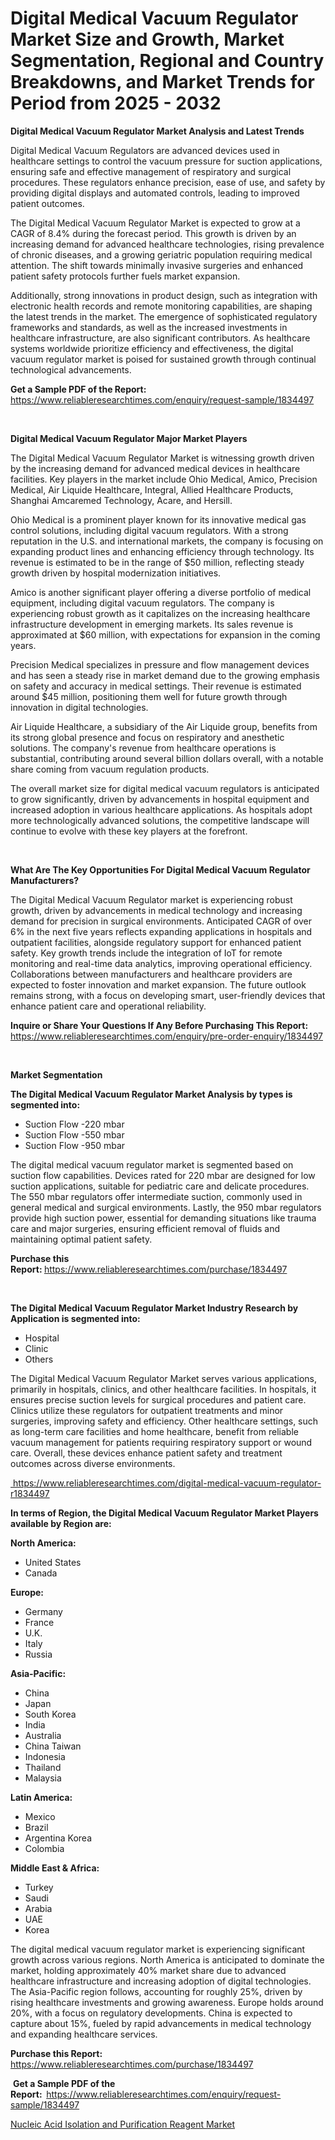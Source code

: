 <p><h1>Digital Medical Vacuum Regulator Market Size and Growth, Market Segmentation, Regional and Country Breakdowns, and Market Trends for Period from 2025 -  2032</h1></p><p><strong>Digital Medical Vacuum Regulator Market Analysis and Latest Trends</strong></p>
<p><p>Digital Medical Vacuum Regulators are advanced devices used in healthcare settings to control the vacuum pressure for suction applications, ensuring safe and effective management of respiratory and surgical procedures. These regulators enhance precision, ease of use, and safety by providing digital displays and automated controls, leading to improved patient outcomes.</p><p>The Digital Medical Vacuum Regulator Market is expected to grow at a CAGR of 8.4% during the forecast period. This growth is driven by an increasing demand for advanced healthcare technologies, rising prevalence of chronic diseases, and a growing geriatric population requiring medical attention. The shift towards minimally invasive surgeries and enhanced patient safety protocols further fuels market expansion. </p><p>Additionally, strong innovations in product design, such as integration with electronic health records and remote monitoring capabilities, are shaping the latest trends in the market. The emergence of sophisticated regulatory frameworks and standards, as well as the increased investments in healthcare infrastructure, are also significant contributors. As healthcare systems worldwide prioritize efficiency and effectiveness, the digital vacuum regulator market is poised for sustained growth through continual technological advancements.</p></p>
<p><strong>Get a Sample PDF of the Report:&nbsp;</strong> <a href="https://www.reliableresearchtimes.com/enquiry/request-sample/1834497?utm_campaign=3017&utm_medium=2&utm_source=Github&utm_content=ia&utm_term=05032025&utm_id=digital-medical-vacuum-regulator">https://www.reliableresearchtimes.com/enquiry/request-sample/1834497</a></p>
<p>&nbsp;</p>
<p><strong>Digital Medical Vacuum Regulator Major Market Players</strong></p>
<p><p>The Digital Medical Vacuum Regulator Market is witnessing growth driven by the increasing demand for advanced medical devices in healthcare facilities. Key players in the market include Ohio Medical, Amico, Precision Medical, Air Liquide Healthcare, Integral, Allied Healthcare Products, Shanghai Amcaremed Technology, Acare, and Hersill.</p><p>Ohio Medical is a prominent player known for its innovative medical gas control solutions, including digital vacuum regulators. With a strong reputation in the U.S. and international markets, the company is focusing on expanding product lines and enhancing efficiency through technology. Its revenue is estimated to be in the range of $50 million, reflecting steady growth driven by hospital modernization initiatives.</p><p>Amico is another significant player offering a diverse portfolio of medical equipment, including digital vacuum regulators. The company is experiencing robust growth as it capitalizes on the increasing healthcare infrastructure development in emerging markets. Its sales revenue is approximated at $60 million, with expectations for expansion in the coming years.</p><p>Precision Medical specializes in pressure and flow management devices and has seen a steady rise in market demand due to the growing emphasis on safety and accuracy in medical settings. Their revenue is estimated around $45 million, positioning them well for future growth through innovation in digital technologies.</p><p>Air Liquide Healthcare, a subsidiary of the Air Liquide group, benefits from its strong global presence and focus on respiratory and anesthetic solutions. The company's revenue from healthcare operations is substantial, contributing around several billion dollars overall, with a notable share coming from vacuum regulation products.</p><p>The overall market size for digital medical vacuum regulators is anticipated to grow significantly, driven by advancements in hospital equipment and increased adoption in various healthcare applications. As hospitals adopt more technologically advanced solutions, the competitive landscape will continue to evolve with these key players at the forefront.</p></p>
<p>&nbsp;</p>
<p><strong>What Are The Key Opportunities For Digital Medical Vacuum Regulator Manufacturers?</strong></p>
<p><p>The Digital Medical Vacuum Regulator market is experiencing robust growth, driven by advancements in medical technology and increasing demand for precision in surgical environments. Anticipated CAGR of over 6% in the next five years reflects expanding applications in hospitals and outpatient facilities, alongside regulatory support for enhanced patient safety. Key growth trends include the integration of IoT for remote monitoring and real-time data analytics, improving operational efficiency. Collaborations between manufacturers and healthcare providers are expected to foster innovation and market expansion. The future outlook remains strong, with a focus on developing smart, user-friendly devices that enhance patient care and operational reliability.</p></p>
<p><strong>Inquire or Share Your Questions If Any Before Purchasing This Report:</strong> <a href="https://www.reliableresearchtimes.com/enquiry/pre-order-enquiry/1834497?utm_campaign=3017&utm_medium=2&utm_source=Github&utm_content=ia&utm_term=05032025&utm_id=digital-medical-vacuum-regulator">https://www.reliableresearchtimes.com/enquiry/pre-order-enquiry/1834497</a></p>
<p>&nbsp;</p>
<p><strong>Market Segmentation</strong></p>
<p><strong>The Digital Medical Vacuum Regulator Market Analysis by types is segmented into:</strong></p>
<p><ul><li>Suction Flow -220 mbar</li><li>Suction Flow -550 mbar</li><li>Suction Flow -950 mbar</li></ul></p>
<p><p>The digital medical vacuum regulator market is segmented based on suction flow capabilities. Devices rated for 220 mbar are designed for low suction applications, suitable for pediatric care and delicate procedures. The 550 mbar regulators offer intermediate suction, commonly used in general medical and surgical environments. Lastly, the 950 mbar regulators provide high suction power, essential for demanding situations like trauma care and major surgeries, ensuring efficient removal of fluids and maintaining optimal patient safety.</p></p>
<p><strong>Purchase this Report:&nbsp;</strong><a href="https://www.reliableresearchtimes.com/purchase/1834497?utm_campaign=3017&utm_medium=2&utm_source=Github&utm_content=ia&utm_term=05032025&utm_id=digital-medical-vacuum-regulator">https://www.reliableresearchtimes.com/purchase/1834497</a></p>
<p>&nbsp;</p>
<p><strong>The Digital Medical Vacuum Regulator Market Industry Research by Application is segmented into:</strong></p>
<p><ul><li>Hospital</li><li>Clinic</li><li>Others</li></ul></p>
<p><p>The Digital Medical Vacuum Regulator Market serves various applications, primarily in hospitals, clinics, and other healthcare facilities. In hospitals, it ensures precise suction levels for surgical procedures and patient care. Clinics utilize these regulators for outpatient treatments and minor surgeries, improving safety and efficiency. Other healthcare settings, such as long-term care facilities and home healthcare, benefit from reliable vacuum management for patients requiring respiratory support or wound care. Overall, these devices enhance patient safety and treatment outcomes across diverse environments.</p></p>
<p><a href="https://www.reliableresearchtimes.com/digital-medical-vacuum-regulator-r1834497?utm_campaign=3017&utm_medium=2&utm_source=Github&utm_content=ia&utm_term=05032025&utm_id=digital-medical-vacuum-regulator">&nbsp;https://www.reliableresearchtimes.com/digital-medical-vacuum-regulator-r1834497</a></p>
<p><strong>In terms of Region, the Digital Medical Vacuum Regulator Market Players available by Region are:</strong></p>
<p>
    <p> <strong> North America: </strong>
        <ul>
            <li>United States</li>
            <li>Canada</li>
        </ul>
        </p> 
    <p> <strong> Europe: </strong>
        <ul>
            <li>Germany</li>
            <li>France</li>
            <li>U.K.</li>
            <li>Italy</li>
            <li>Russia</li>
        </ul>
        </p> 
    <p> <strong> Asia-Pacific: </strong>
        <ul>
            <li>China</li>
            <li>Japan</li>
            <li>South Korea</li>
            <li>India</li>
            <li>Australia</li>
            <li>China Taiwan</li>
            <li>Indonesia</li>
            <li>Thailand</li>
            <li>Malaysia</li>
        </ul>
        </p> 
    <p> <strong> Latin America: </strong>
        <ul>
            <li>Mexico</li>
            <li>Brazil</li>
            <li>Argentina Korea</li>
            <li>Colombia</li>
        </ul>
        </p> 
    <p> <strong> Middle East & Africa: </strong>
        <ul>
            <li>Turkey</li>
            <li>Saudi</li>
            <li>Arabia</li>
            <li>UAE</li>
            <li>Korea</li>
        </ul>
    </p>
    </p>
<p><p>The digital medical vacuum regulator market is experiencing significant growth across various regions. North America is anticipated to dominate the market, holding approximately 40% market share due to advanced healthcare infrastructure and increasing adoption of digital technologies. The Asia-Pacific region follows, accounting for roughly 25%, driven by rising healthcare investments and growing awareness. Europe holds around 20%, with a focus on regulatory developments. China is expected to capture about 15%, fueled by rapid advancements in medical technology and expanding healthcare services.</p></p>
<p><strong>Purchase this Report: </strong><a href="https://www.reliableresearchtimes.com/purchase/1834497?utm_campaign=3017&utm_medium=2&utm_source=Github&utm_content=ia&utm_term=05032025&utm_id=digital-medical-vacuum-regulator">https://www.reliableresearchtimes.com/purchase/1834497</a></p>
<p>&nbsp;<strong>Get a Sample PDF of the Report:&nbsp;&nbsp;</strong><a href="https://www.reliableresearchtimes.com/enquiry/request-sample/1834497?utm_campaign=3017&utm_medium=2&utm_source=Github&utm_content=ia&utm_term=05032025&utm_id=digital-medical-vacuum-regulator">https://www.reliableresearchtimes.com/enquiry/request-sample/1834497</a></p>
<p><strong></strong></p>
<p><p><a href="https://github.com/boysabotzoc/Market-Research-Report-List-1/blob/main/nucleic-acid-isolation-and-purification-reagent-market.md?utm_campaign=3017&utm_medium=2&utm_source=Github&utm_content=ia&utm_term=05032025&utm_id=digital-medical-vacuum-regulator">Nucleic Acid Isolation and Purification Reagent Market</a></p></p>